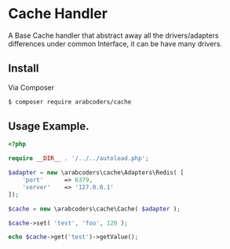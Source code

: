 # Cache Handler

A Base Cache handler that abstract away all the drivers/adapters differences
under common Interface, it can be have many drivers.

## Install

Via Composer

```bash
$ composer require arabcoders/cache
```

## Usage Example.

```php
<?php

require __DIR__ . '/../../autoload.php';

$adapter = new \arabcoders\cache\Adapters\Redis( [
    'port'      => 6379,
    'server'    => '127.0.0.1'
]);

$cache = new \arabcoders\cache\Cache( $adapter );

$cache->set( 'test', 'foo', 120 );

echo $cache->get('test')->getValue();
```
